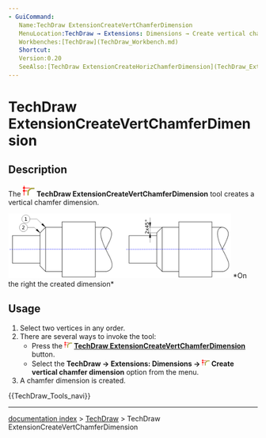 ```yaml
---
- GuiCommand:
   Name:TechDraw ExtensionCreateVertChamferDimension
   MenuLocation:TechDraw → Extensions: Dimensions → Create vertical chamfer dimension
   Workbenches:[TechDraw](TechDraw_Workbench.md)
   Shortcut:
   Version:0.20
   SeeAlso:[TechDraw ExtensionCreateHorizChamferDimension](TechDraw_ExtensionCreateHorizChamferDimension.md)
---
```


# TechDraw ExtensionCreateVertChamferDimension

## Description

The <img alt="" src=images/TechDraw_ExtensionCreateVertChamferDimension.svg  style="width:24px;"> **TechDraw ExtensionCreateVertChamferDimension** tool creates a vertical chamfer dimension.

 <img alt="" src=images/TechDraw_ExtensionCreateVertChamferDimensionExample.png  style="width:450px;">  
*On the right the created dimension*

## Usage

1.  Select two vertices in any order.
2.  There are several ways to invoke the tool:
    -   Press the **<img src="images/TechDraw_ExtensionCreateVertChamferDimension.svg" width=16px> [TechDraw ExtensionCreateVertChamferDimension](TechDraw_ExtensionCreateVertChamferDimension.md)** button.
    -   Select the **TechDraw → Extensions: Dimensions → <img src="images/TechDraw_ExtensionCreateVertChamferDimension.svg" width=16px> Create vertical chamfer dimension** option from the menu.
3.  A chamfer dimension is created.




 {{TechDraw_Tools_navi}}

---
[documentation index](../README.md) > [TechDraw](TechDraw_Workbench.md) > TechDraw ExtensionCreateVertChamferDimension

